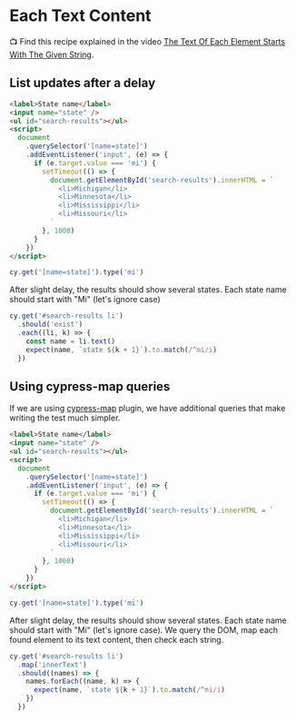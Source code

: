 # Each Text Content

📺 Find this recipe explained in the video [The Text Of Each Element Starts With The Given String](https://youtu.be/BWuWf8mqe3k).

## List updates after a delay

<!-- fiddle Search results start with MI -->

```html hide
<label>State name</label>
<input name="state" />
<ul id="search-results"></ul>
<script>
  document
    .querySelector('[name=state]')
    .addEventListener('input', (e) => {
      if (e.target.value === 'mi') {
        setTimeout(() => {
          document.getElementById('search-results').innerHTML = `
            <li>Michigan</li>
            <li>Minnesota</li>
            <li>Mississippi</li>
            <li>Missouri</li>
          `
        }, 1000)
      }
    })
</script>
```

```js
cy.get('[name=state]').type('mi')
```

After slight delay, the results should show several states. Each state name should start with "Mi" (let's ignore case)

```js
cy.get('#search-results li')
  .should('exist')
  .each((li, k) => {
    const name = li.text()
    expect(name, `state ${k + 1}`).to.match(/^mi/i)
  })
```

<!-- fiddle-end -->

## Using cypress-map queries

If we are using [cypress-map](https://github.com/bahmutov/cypress-map) plugin, we have additional queries that make writing the test much simpler.

<!-- fiddle Search results start with MI using cypress-map queries -->

```html hide
<label>State name</label>
<input name="state" />
<ul id="search-results"></ul>
<script>
  document
    .querySelector('[name=state]')
    .addEventListener('input', (e) => {
      if (e.target.value === 'mi') {
        setTimeout(() => {
          document.getElementById('search-results').innerHTML = `
            <li>Michigan</li>
            <li>Minnesota</li>
            <li>Mississippi</li>
            <li>Missouri</li>
          `
        }, 1000)
      }
    })
</script>
```

```js
cy.get('[name=state]').type('mi')
```

After slight delay, the results should show several states. Each state name should start with "Mi" (let's ignore case). We query the DOM, map each found element to its text content, then check each string.

```js
cy.get('#search-results li')
  .map('innerText')
  .should((names) => {
    names.forEach((name, k) => {
      expect(name, `state ${k + 1}`).to.match(/^mi/i)
    })
  })
```

<!-- fiddle-end -->
